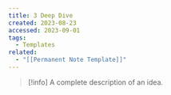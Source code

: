 ```yaml
---
title: 3 Deep Dive
created: 2023-08-23
accessed: 2023-09-01
tags:
  - Templates
related:
  - "[[Permanent Note Template]]"
---
```

>[!info]
>A complete description of an idea.